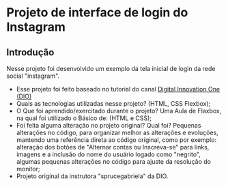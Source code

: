  # Projeto de interface de login do Instagram

 ## Introdução

 Nesse projeto foi desenvolvido um exemplo da tela inicial de login da rede social "instagram".

 * Esse projeto foi feito baseado no tutorial do canal [Digital Innovation One (DIO)](https://digitalinnovation.one/)
 * Quais as tecnologias utilizadas nesse projeto? (HTML, CSS Flexbox);
 * O Que foi aprendido/exercitado durante o projeto? Uma Aula de Flaxbox, na qual foi utilizado o Básico de: (HTML e CSS);
 * Foi feita alguma alteração no projeto original? Qual foi? Pequenas alterações no código, para organizar melhor as alterações e evoluções, mantendo uma referência direta ao código original, como por exemplo: alteração dos botões de "Alternar contas ou Inscreva-se" para links, imagens e a inclusão do nome do usuário logado como "negrito", algumas pequenas alterações no código para ajuste da resolução do monitor;
 * Projeto original da instrutora "sprucegabriela" da DIO.
